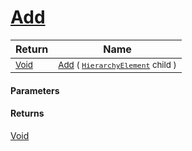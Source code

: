 # [Add](./HierarchyElement--Add.md)



| Return | Name | 
| --- | --- | 
| <sub>[Void](https://docs.microsoft.com/en-us/dotnet/api/System.Void)</sub> | <sub>[Add](./HierarchyElement--Add.md) ( [`HierarchyElement`](./../HierarchyElement.md) child )</sub> | 


#### Parameters

#### Returns
[Void](https://docs.microsoft.com/en-us/dotnet/api/System.Void)<br>
